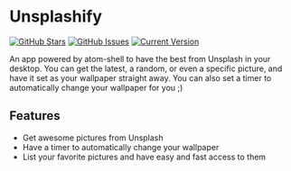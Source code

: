 Unsplashify
============
[![GitHub Stars](https://img.shields.io/github/stars/IgorAntun/unsplashify.svg)](https://github.com/IgorAntun/unsplashify/stargazers) [![GitHub Issues](https://img.shields.io/github/issues/IgorAntun/unsplashify.svg)](https://github.com/IgorAntun/unsplashify/issues) [![Current Version](https://img.shields.io/badge/version-0.1.0-green.svg)](https://github.com/IgorAntun/unsplashify)

An app powered by atom-shell to have the best from Unsplash in your desktop. You can get the latest, a random, or even a specific picture, and have it set as your wallpaper straight away. You can also set a timer to automatically change your wallpaper for you ;)


## Features
- Get awesome pictures from Unsplash
- Have a timer to automatically change your wallpaper
- List your favorite pictures and have easy and fast access to them
